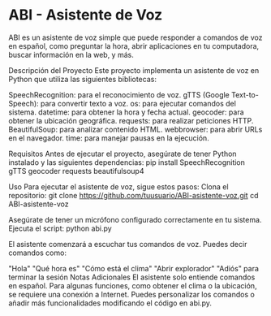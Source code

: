 # ABI - Asistente de Voz
ABI es un asistente de voz simple que puede responder a comandos de voz en español, como preguntar la hora, abrir aplicaciones en tu computadora, buscar información en la web, y más.

Descripción del Proyecto
Este proyecto implementa un asistente de voz en Python que utiliza las siguientes bibliotecas:

SpeechRecognition: para el reconocimiento de voz.
gTTS (Google Text-to-Speech): para convertir texto a voz.
os: para ejecutar comandos del sistema.
datetime: para obtener la hora y fecha actual.
geocoder: para obtener la ubicación geográfica.
requests: para realizar peticiones HTTP.
BeautifulSoup: para analizar contenido HTML.
webbrowser: para abrir URLs en el navegador.
time: para manejar pausas en la ejecución.

Requisitos
Antes de ejecutar el proyecto, asegúrate de tener Python instalado y las siguientes dependencias:
pip install SpeechRecognition gTTS geocoder requests beautifulsoup4

Uso
Para ejecutar el asistente de voz, sigue estos pasos:
Clona el repositorio:
git clone https://github.com/tuusuario/ABI-asistente-voz.git
cd ABI-asistente-voz

Asegúrate de tener un micrófono configurado correctamente en tu sistema.
Ejecuta el script:
python abi.py

El asistente comenzará a escuchar tus comandos de voz. Puedes decir comandos como:

"Hola"
"Qué hora es"
"Cómo está el clima"
"Abrir explorador"
"Adiós" para terminar la sesión
Notas Adicionales
El asistente solo entiende comandos en español.
Para algunas funciones, como obtener el clima o la ubicación, se requiere una conexión a Internet.
Puedes personalizar los comandos o añadir más funcionalidades modificando el código en abi.py.




